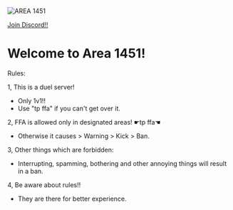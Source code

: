 ![AREA 1451](https://github.com/Powerforce00/Area1451/assets/145535983/f751eaac-3d43-458d-84f0-fabf2b4711b5)

<a href=https://discord.gg/7G4J3ADXFE>Join Discord!! </a>
# Welcome to Area 1451!

Rules:

1, This is a duel server!
- Only 1v1!!
- Use "tp ffa" if you can't get over it.

2, FFA is allowed only in designated areas! ☛tp ffa☚
- Otherwise it causes > Warning > Kick > Ban.

3, Other things which are forbidden:
- Interrupting, spamming, bothering and other annoying things
will result in a ban.

4, Be aware about rules!!
- They are there for better experience.
